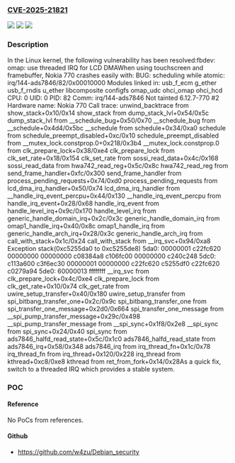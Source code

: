 ### [CVE-2025-21821](https://cve.mitre.org/cgi-bin/cvename.cgi?name=CVE-2025-21821)
![](https://img.shields.io/static/v1?label=Product&message=Linux&color=blue)
![](https://img.shields.io/static/v1?label=Version&message=1da177e4c3f41524e886b7f1b8a0c1fc7321cac2%3C%207bbbd311dd503653a2cc86d9226740883051dc92%20&color=brighgreen)
![](https://img.shields.io/static/v1?label=Vulnerability&message=n%2Fa&color=brighgreen)

### Description

In the Linux kernel, the following vulnerability has been resolved:fbdev: omap: use threaded IRQ for LCD DMAWhen using touchscreen and framebuffer, Nokia 770 crashes easily with:    BUG: scheduling while atomic: irq/144-ads7846/82/0x00010000    Modules linked in: usb_f_ecm g_ether usb_f_rndis u_ether libcomposite configfs omap_udc ohci_omap ohci_hcd    CPU: 0 UID: 0 PID: 82 Comm: irq/144-ads7846 Not tainted 6.12.7-770 #2    Hardware name: Nokia 770    Call trace:     unwind_backtrace from show_stack+0x10/0x14     show_stack from dump_stack_lvl+0x54/0x5c     dump_stack_lvl from __schedule_bug+0x50/0x70     __schedule_bug from __schedule+0x4d4/0x5bc     __schedule from schedule+0x34/0xa0     schedule from schedule_preempt_disabled+0xc/0x10     schedule_preempt_disabled from __mutex_lock.constprop.0+0x218/0x3b4     __mutex_lock.constprop.0 from clk_prepare_lock+0x38/0xe4     clk_prepare_lock from clk_set_rate+0x18/0x154     clk_set_rate from sossi_read_data+0x4c/0x168     sossi_read_data from hwa742_read_reg+0x5c/0x8c     hwa742_read_reg from send_frame_handler+0xfc/0x300     send_frame_handler from process_pending_requests+0x74/0xd0     process_pending_requests from lcd_dma_irq_handler+0x50/0x74     lcd_dma_irq_handler from __handle_irq_event_percpu+0x44/0x130     __handle_irq_event_percpu from handle_irq_event+0x28/0x68     handle_irq_event from handle_level_irq+0x9c/0x170     handle_level_irq from generic_handle_domain_irq+0x2c/0x3c     generic_handle_domain_irq from omap1_handle_irq+0x40/0x8c     omap1_handle_irq from generic_handle_arch_irq+0x28/0x3c     generic_handle_arch_irq from call_with_stack+0x1c/0x24     call_with_stack from __irq_svc+0x94/0xa8    Exception stack(0xc5255da0 to 0xc5255de8)    5da0: 00000001 c22fc620 00000000 00000000 c08384a8 c106fc00 00000000 c240c248    5dc0: c113a600 c3f6ec30 00000001 00000000 c22fc620 c5255df0 c22fc620 c0279a94    5de0: 60000013 ffffffff     __irq_svc from clk_prepare_lock+0x4c/0xe4     clk_prepare_lock from clk_get_rate+0x10/0x74     clk_get_rate from uwire_setup_transfer+0x40/0x180     uwire_setup_transfer from spi_bitbang_transfer_one+0x2c/0x9c     spi_bitbang_transfer_one from spi_transfer_one_message+0x2d0/0x664     spi_transfer_one_message from __spi_pump_transfer_message+0x29c/0x498     __spi_pump_transfer_message from __spi_sync+0x1f8/0x2e8     __spi_sync from spi_sync+0x24/0x40     spi_sync from ads7846_halfd_read_state+0x5c/0x1c0     ads7846_halfd_read_state from ads7846_irq+0x58/0x348     ads7846_irq from irq_thread_fn+0x1c/0x78     irq_thread_fn from irq_thread+0x120/0x228     irq_thread from kthread+0xc8/0xe8     kthread from ret_from_fork+0x14/0x28As a quick fix, switch to a threaded IRQ which provides a stable system.

### POC

#### Reference
No PoCs from references.

#### Github
- https://github.com/w4zu/Debian_security

